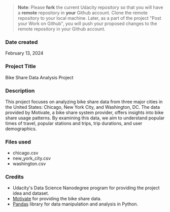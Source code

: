 >**Note**: Please **fork** the current Udacity repository so that you will have a **remote** repository in **your** Github account. Clone the remote repository to your local machine. Later, as a part of the project "Post your Work on Github", you will push your proposed changes to the remote repository in your Github account.

### Date created
February 13, 2024

### Project Title
Bike Share Data Analysis Project

### Description
This project focuses on analyzing bike share data from three major cities in the United States: Chicago, New York City, and Washington, DC. The data provided by Motivate, a bike share system provider, offers insights into bike share usage patterns. By examining this data, we aim to understand popular times of travel, popular stations and trips, trip durations, and user demographics.


### Files used
* chicago.csv
* new_york_city.csv
* washington.csv

### Credits
* Udacity's Data Science Nanodegree program for providing the project idea and dataset.
* [Motivate](https://motivateco.com/) for providing the bike share data.
* [Pandas](https://pandas.pydata.org/docs/) library for data manipulation and analysis in Python.


